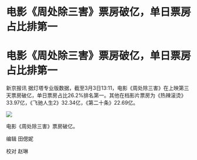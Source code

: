 # 电影《周处除三害》票房破亿，单日票房占比排第一

# 电影《周处除三害》票房破亿，单日票房占比排第一

新京报讯
据灯塔专业版数据，截至3月3日13:11，电影《周处除三害》在上映第三天票房破亿，单日票房占比26.2%排名第一。其他在档影片票房为《热辣滚烫》33.97亿，《飞驰人生2》32.34亿，《第二十条》22.69亿。

![](https://inews.gtimg.com/om_bt/OidG8L9Dfn2Z5NDo9Kjl7yRbqKOi73vvXekudq6RZKosMAA/1000)

电影《周处除三害》票房破亿。

编辑 田偲妮

校对 赵琳

